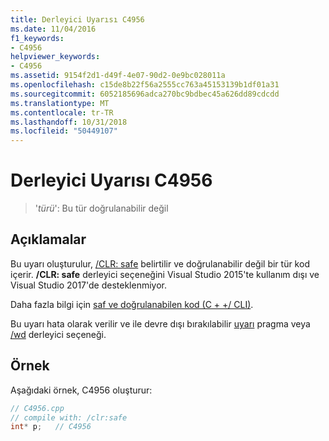 ```yaml
---
title: Derleyici Uyarısı C4956
ms.date: 11/04/2016
f1_keywords:
- C4956
helpviewer_keywords:
- C4956
ms.assetid: 9154f2d1-d49f-4e07-90d2-0e9bc028011a
ms.openlocfilehash: c15de8b22f56a2555cc763a45153139b1df01a31
ms.sourcegitcommit: 6052185696adca270bc9bdbec45a626dd89cdcdd
ms.translationtype: MT
ms.contentlocale: tr-TR
ms.lasthandoff: 10/31/2018
ms.locfileid: "50449107"
---
```

# <a name="compiler-warning-c4956"></a>Derleyici Uyarısı C4956

> '*türü*': Bu tür doğrulanabilir değil

## <a name="remarks"></a>Açıklamalar

Bu uyarı oluşturulur, [/CLR: safe](../../build/reference/clr-common-language-runtime-compilation.md) belirtilir ve doğrulanabilir değil bir tür kod içerir. **/CLR: safe** derleyici seçeneğini Visual Studio 2015'te kullanım dışı ve Visual Studio 2017'de desteklenmiyor.

Daha fazla bilgi için [saf ve doğrulanabilen kod (C + +/ CLI)](../../dotnet/pure-and-verifiable-code-cpp-cli.md).

Bu uyarı hata olarak verilir ve ile devre dışı bırakılabilir [uyarı](../../preprocessor/warning.md) pragma veya [/wd](../../build/reference/compiler-option-warning-level.md) derleyici seçeneği.

## <a name="example"></a>Örnek

Aşağıdaki örnek, C4956 oluşturur:

```cpp
// C4956.cpp
// compile with: /clr:safe
int* p;   // C4956
```